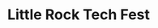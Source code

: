 ---
state: AR
region: LittleRock
title: Little Rock Tech Fest
event_url: http://www.lrtechfest.com/
start_date: 2019-10-10
end_date: 2019-10-11
cost: $75 – $115
topics: [ softwaredesign, cloud, webdev ]
---